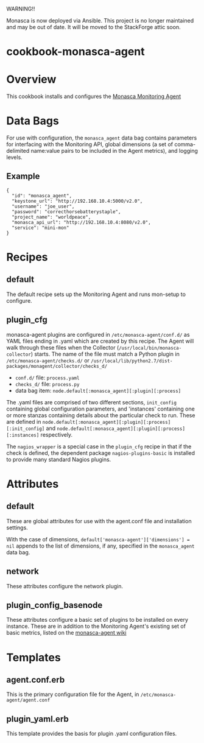 WARNING!!

Monasca is now deployed via Ansible. This project is no longer maintained and may be out of date. It will be moved to the StackForge attic soon.

cookbook-monasca-agent
===================

# Overview
This cookbook installs and configures the [Monasca Monitoring Agent](https://github.com/stackforge/monasca-agent)

# Data Bags
For use with configuration, the `monasca_agent` data bag contains parameters
for interfacing with the Monitoring API, global dimensions (a set of 
comma-delimited name:value pairs to be included in the Agent metrics),
and logging levels.

## Example
    {
      "id": "monasca_agent",
      "keystone_url": "http://192.168.10.4:5000/v2.0",
      "username": "joe_user",
      "password": "correcthorsebatterystaple",
      "project_name": "worldpeace",
      "monasca_api_url": "http://192.168.10.4:8080/v2.0",
      "service": "mini-mon"
    }


# Recipes
## default
The default recipe sets up the Monitoring Agent and runs mon-setup to configure.

## plugin_cfg
monasca-agent plugins are configured in `/etc/monasca-agent/conf.d/` as YAML files ending
in .yaml which are created by this recipe.  The Agent will walk through these
files when the Collector (`/usr/local/bin/monasca-collector`) starts.  The name of
the file must match a Python plugin in `/etc/monasca-agent/checks.d/` or
`/usr/local/lib/python2.7/dist-packages/monagent/collector/checks_d/`

- `conf.d/` file:    `process.yaml`                                
- `checks_d/` file:  `process.py`                                  
- data bag item:     `node.default[:monasca_agent][:plugin][:process]` 

The .yaml files are comprised of two different sections, `init_config`
containing global configuration parameters, and 'instances' containing one or
more stanzas containing details about the particular check to run.  These are
defined in
    `node.default[:monasca_agent][:plugin][:process][:init_config]`
and
    `node.default[:monasca_agent][:plugin][:process][:instances]`
respectively.

The `nagios_wrapper` is a special case in the `plugin_cfg` recipe in that
if the check is defined, the dependent package `nagios-plugins-basic` is 
installed to provide many standard Nagios plugins.

# Attributes
## default
These are global attributes for use with the agent.conf file and installation
settings.

With the case of dimensions, `default['monasca-agent']['dimensions'] = nil` appends
to the list of dimensions, if any, specified in the `monasca_agent` data bag.

## network
These attributes configure the network plugin.

## plugin_config_basenode
These attributes configure a basic set of plugins to be installed on every instance.
These are in addition to the Monitoring Agent's existing set of basic metrics, listed
on the [monasca-agent wiki](https://github.com/hpcloud-mon/mon-agent/wiki/mon-agent-User-Guide#standard-set-of-dimensions)

# Templates
## agent.conf.erb
This is the primary configuration file for the Agent, in `/etc/monasca-agent/agent.conf`

## plugin_yaml.erb
This template provides the basis for plugin .yaml configuration files.

